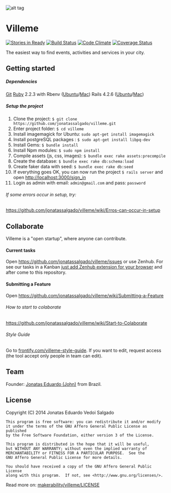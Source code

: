 ![alt tag](http://i.imgur.com/V7T6r88.jpg)

# Villeme 
[![Stories in Ready](https://badge.waffle.io/jonatassalgado/villeme.svg?label=ready&title=Ready)](http://waffle.io/jonatassalgado/villeme) [![Build Status](https://snap-ci.com/jonatassalgado/villeme/branch/master/build_image)](https://snap-ci.com/jonatassalgado/villeme/branch/master) [![Code Climate](https://codeclimate.com/github/makerability/villeme/badges/gpa.svg)](https://codeclimate.com/github/makerability/villeme) [![Coverage Status](https://img.shields.io/coveralls/jonatassalgado/villeme.svg)](https://coveralls.io/r/jonatassalgado/villeme?branch=master)

The easiest way to find events, activities and services in your city.

## Getting started

##### Dependencies

[Git](http://git-scm.com/)
[Ruby](https://www.ruby-lang.org) 2.2.3 with Rbenv ([Ubuntu](http://goo.gl/GV3jz9)/[Mac](http://goo.gl/iopwFk))
Rails 4.2.6 ([Ubuntu](http://goo.gl/85rKbk)/[Mac](http://goo.gl/Zq6Rgv))

##### Setup the project

1. Clone the project: `$ git clone https://github.com/jonatassalgado/villeme.git`
2. Enter project folder: `$ cd villeme`
3. Install imagemagick for Ubuntu: `sudo apt-get install imagemagick`
4. Install postgreSQL packages : `$ sudo apt-get install libpq-dev`
5. Install Gems: `$ bundle install`
6. Install Npm modules: `$ sudo npm install`
7. Compile assets (js, css, images): `$ bundle exec rake assets:precompile`
8. Create the database: `$ bundle exec rake db:schema:load`
9. Create faker data with seed: `$ bundle exec rake db:seed`
10. If everything goes OK, you can now run the project `$ rails server` and open [http://localhost:3000/sign_in](http://localhost:3000/sign_in)
11. Login as admin with email: `admin@gmail.com` and pass: `password`

###### If some errors occur in setup, try:

https://github.com/jonatassalgado/villeme/wiki/Erros-can-occur-in-setup

## Collaborate

Villeme is a "open startup", where anyone can contribute.

#### Current tasks

Open https://github.com/jonatassalgado/villeme/issues or use Zenhub. For see our tasks in a Kanban [just add Zenhub extension for your browser](https://www.zenhub.com/) and after come to this repository.

#### Submitting a Feature

Open https://github.com/jonatassalgado/villeme/wiki/Submitting-a-Feature


###### How to start to colaborate

https://github.com/jonatassalgado/villeme/wiki/Start-to-Colaborate

###### Style Guide

Go to [frontify.com/villeme-style-guide](https://app.frontify.com/d/sirfXbGEnYuj/villeme-style-guide). If you want to edit, request access (the tool accept only people in team can edit).

## Team

Founder: [Jonatas Eduardo (John)](https://www.facebook.com/jonataseduardo/) from Brazil.


## License

Copyright (C) 2014  Jonatas Eduardo Vedoi Salgado

    This program is free software: you can redistribute it and/or modify
    it under the terms of the GNU Affero General Public License as published
    by the Free Software Foundation, either version 3 of the License.

    This program is distributed in the hope that it will be useful,
    but WITHOUT ANY WARRANTY; without even the implied warranty of
    MERCHANTABILITY or FITNESS FOR A PARTICULAR PURPOSE.  See the
    GNU Affero General Public License for more details.

    You should have received a copy of the GNU Affero General Public License
    along with this program.  If not, see <http://www.gnu.org/licenses/>.

Read more on: [makerability/villeme/LICENSE](https://github.com/makerability/villeme/blob/master/LICENSE)
